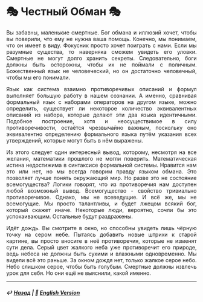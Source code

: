 # 🎭 Честный Обман 🎭
<p align="justify">Вы забавны, маленькие смертные. Бог обмана и иллюзий хочет, чтобы вы поверили, что ему не нужна ваша помощь. Конечно, мы понимаем, что он имеет в виду. Фокусник просто хочет поиграть с нами. Если мы разумные существа, то наверняка сможем увидеть его уловки. Смертные не могут долго хранить секреты. Следовательно, боги должны быть осторожны, чтобы их не поймали с поличным. Божественный язык не человеческий, но он достаточно человечный, чтобы мы его понимали.</p>

<p align="justify">Язык как система взаимно противоречивых описаний и формул выполняет большую работу в нашем сознании. А именно, сравнивая формальный язык с наборами операторов на другом языке, можно определить, существует ли некоторое количество эквивалентных описаний из набора, которые делают эти два языка идентичными. Подобное построение, хотя и неосуществимое в силу противоречивости, остаётся чрезвычайно важным, поскольку оно эквивалентно определению формального языка путём указания всех утверждений, которые могут быть в нём выражены.</p>

<p align="justify">Из этого следует один интересный вывод, которому, несмотря на все желания, математики прошлого не могли поверить. Математическая истина недостижима в синтаксисе формальной системы. Нравится нам это или нет, но мы всегда говорим правду языком обмана. Это позволяет лучше понять окружающий мир. Но разве это не состояние всемогущества? Логики говорят, что из противоречия нам доступен любой возможный вывод. Всемогущество - свойство тривиально противоречивое. Однако, мы не всеведущие. И всё же, мы не всемогущие. Мы просто талантливы, и будет лжецом всякий бог, который скажет иначе. Некоторые люди, вероятно, сочли бы это успокаивающим. Остальные будут раздражены.</p>

<p align="justify">Идёт дождь. Вы смотрите в окно, но способны увидеть лишь чёрную точку на сером небе. Пытаясь добавить новые штрихи к старой картине, вы просто вносите в неё противоречия, которые не изменят сути дела. Серый цвет жалкого неба уже противоречит его природе, ведь небеса не должны быть сухими и влажными одновременно. Мы видели всё это раньше. За окном дождя нет, только жалкое серое небо. Небо слишком серое, чтобы быть голубым. Смертные должны извлечь урок для себя. Но они ещё не выяснили, какой именно.</p>

***

##### ↩️ [Назад](index-2.md) | 🗽 [English Version](deception.md) 

